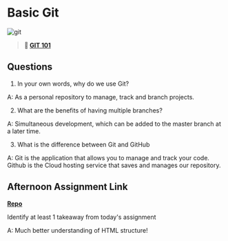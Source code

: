 # Basic Git

![git](https://git-scm.com/images/branching-illustration@2x.png)

> **📖 [GIT 101](https://codeworksacademy.com/fs-student-guide/resources/wk1/01-GIT)**

## Questions

1. In your own words, why do we use Git?

A: As a personal repository to manage, track and branch projects.

2. What are the benefits of having multiple branches?

A: Simultaneous development, which can be added to the master branch at a later time.

3. What is the difference between Git and GitHub

A: Git is the application that allows you to manage and track your code. Github is the Cloud hosting service that saves and manages our repository.

## Afternoon Assignment Link

**[Repo](https://github.com/Molly-Nettleton/<ASSIGNMENT_REPO>)**

Identify at least 1 takeaway from today's assignment

A: Much better understanding of HTML structure!
